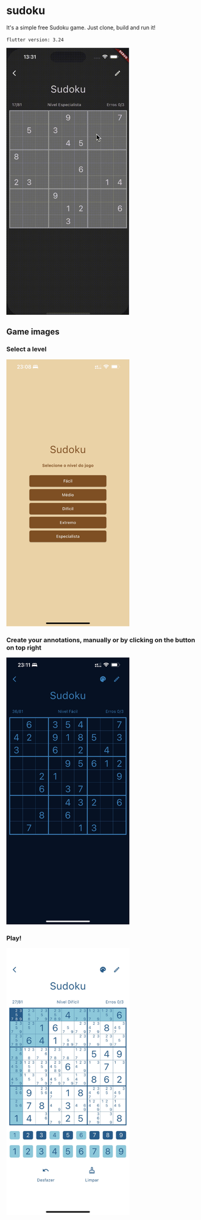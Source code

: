 # sudoku

It's a simple free Sudoku game. Just clone, build and run it!

`flutter version: 3.24`

<img src="./images/sample.gif" alt="drawing" height="700px"/>

## Game images

### Select a level

<img src="./images/menu.jpeg" alt="drawing" height="700px"/>

### Create your annotations, manually or by clicking on the button on top right

<img src="./images/initial-game.jpeg" alt="drawing" height="700px"/>

### Play!

<img src="./images/theme-white.jpeg" alt="drawing" height="700px"/>
